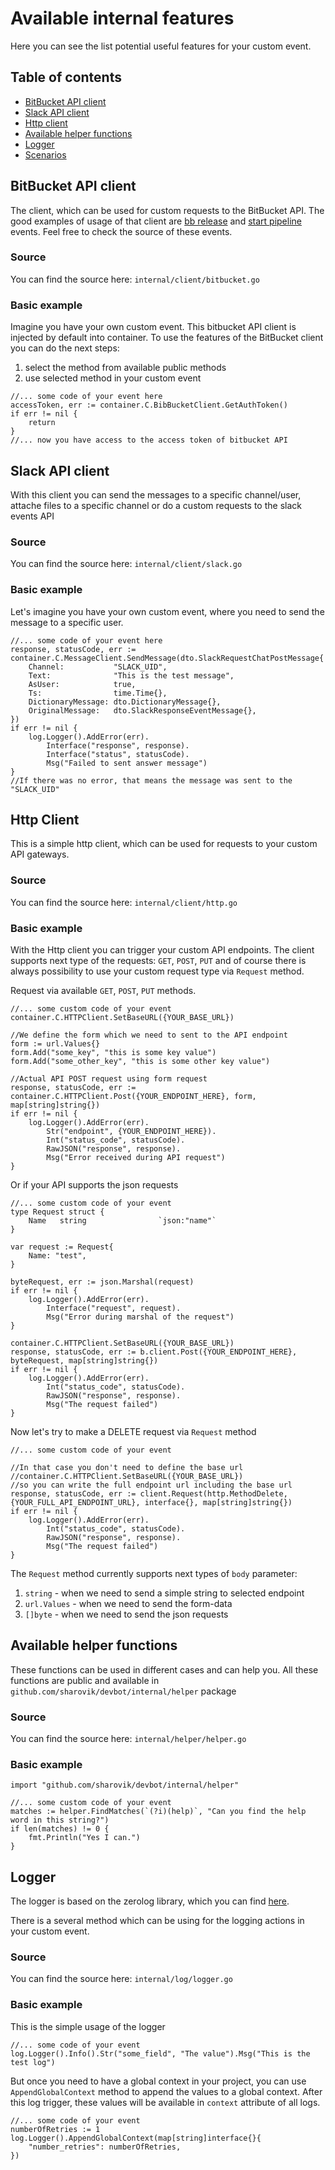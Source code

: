 # Available internal features
Here you can see the list potential useful features for your custom event.

## Table of contents
- [BitBucket API client](#bitbucket-api-client)
- [Slack API client](#slack-api-client)
- [Http client](#http-client)
- [Available helper functions](#available-helper-functions)
- [Logger](#logger)
- [Scenarios](scenarios.md)

## BitBucket API client
The client, which can be used for custom requests to the BitBucket API. The good examples of usage of that client are [bb release](https://github.com/sharovik/bitbucket-release-event) and [start pipeline](https://github.com/sharovik/bitbucket-run-pipeline) events. Feel free to check the source of these events.

### Source
You can find the source here: `internal/client/bitbucket.go`

### Basic example
Imagine you have your own custom event. This bitbucket API client is injected by default into container. To use the features of the BitBucket client you can do the next steps:
1. select the method from available public methods
2. use selected method in your custom event
```
//... some code of your event here
accessToken, err := container.C.BibBucketClient.GetAuthToken()
if err != nil {
	return
}
//... now you have access to the access token of bitbucket API
```

## Slack API client
With this client you can send the messages to a specific channel/user, attache files to a specific channel or do a custom requests to the slack events API

### Source
You can find the source here: `internal/client/slack.go`

### Basic example
Let's imagine you have your own custom event, where you need to send the message to a specific user. 
``` 
//... some code of your event here
response, statusCode, err := container.C.MessageClient.SendMessage(dto.SlackRequestChatPostMessage{
    Channel:           "SLACK_UID",
    Text:              "This is the test message",
    AsUser:            true,
    Ts:                time.Time{},
    DictionaryMessage: dto.DictionaryMessage{},
    OriginalMessage:   dto.SlackResponseEventMessage{},
})
if err != nil {
    log.Logger().AddError(err).
        Interface("response", response).
        Interface("status", statusCode).
        Msg("Failed to sent answer message")
}
//If there was no error, that means the message was sent to the "SLACK_UID"
```

## Http Client
This is a simple http client, which can be used for requests to your custom API gateways.

### Source
You can find the source here: `internal/client/http.go`

### Basic example
With the Http client you can trigger your custom API endpoints. The client supports next type of the requests: `GET`, `POST`, `PUT` and of course there is always possibility to use your custom request type via `Request` method.

Request via available `GET`, `POST`, `PUT` methods.
```
//... some custom code of your event
container.C.HTTPClient.SetBaseURL({YOUR_BASE_URL})

//We define the form which we need to sent to the API endpoint
form := url.Values{}
form.Add("some_key", "this is some key value")
form.Add("some_other_key", "this is some other key value")

//Actual API POST request using form request
response, statusCode, err := container.C.HTTPClient.Post({YOUR_ENDPOINT_HERE}, form, map[string]string{})
if err != nil {
    log.Logger().AddError(err).
        Str("endpoint", {YOUR_ENDPOINT_HERE}).
        Int("status_code", statusCode).
        RawJSON("response", response).
        Msg("Error received during API request")
}
```

Or if your API supports the json requests
```
//... some custom code of your event
type Request struct {
	Name   string                `json:"name"`
}

var request := Request{
    Name: "test",
}

byteRequest, err := json.Marshal(request)
if err != nil {
    log.Logger().AddError(err).
        Interface("request", request).
        Msg("Error during marshal of the request")
}

container.C.HTTPClient.SetBaseURL({YOUR_BASE_URL})
response, statusCode, err := b.client.Post({YOUR_ENDPOINT_HERE}, byteRequest, map[string]string{})
if err != nil {
    log.Logger().AddError(err).
        Int("status_code", statusCode).
        RawJSON("response", response).
        Msg("The request failed")
}
```

Now let's try to make a DELETE request via `Request` method
``` 
//... some custom code of your event

//In that case you don't need to define the base url 
//container.C.HTTPClient.SetBaseURL({YOUR_BASE_URL})
//so you can write the full endpoint url including the base url
response, statusCode, err := client.Request(http.MethodDelete, {YOUR_FULL_API_ENDPOINT_URL}, interface{}, map[string]string{})
if err != nil {
    log.Logger().AddError(err).
        Int("status_code", statusCode).
        RawJSON("response", response).
        Msg("The request failed")
}
```

The `Request` method currently supports next types of `body` parameter:
1. `string` - when we need to send a simple string to selected endpoint
2. `url.Values` - when we need to send the form-data
3. `[]byte` - when we need to send the json requests

## Available helper functions
These functions can be used in different cases and can help you. All these functions are public and available in `github.com/sharovik/devbot/internal/helper` package

### Source
You can find the source here: `internal/helper/helper.go`

### Basic example
``` 
import "github.com/sharovik/devbot/internal/helper"

//... some custom code of your event
matches := helper.FindMatches(`(?i)(help)`, "Can you find the help word in this string?")
if len(matches) != 0 {
    fmt.Println("Yes I can.")
}
```

## Logger
The logger is based on the zerolog library, which you can find [here](https://github.com/rs/zerolog).

There is a several method which can be using for the logging actions in your custom event.
### Source
You can find the source here: `internal/log/logger.go`

### Basic example
This is the simple usage of the logger
``` 
//... some code of your event
log.Logger().Info().Str("some_field", "The value").Msg("This is the test log")
```
But once you need to have a global context in your project, you can use `AppendGlobalContext` method to append the values to a global context. After this log trigger, these values will be available in `context` attribute of all logs.
``` 
//... some code of your event
numberOfRetries := 1
log.Logger().AppendGlobalContext(map[string]interface{}{
    "number_retries": numberOfRetries,
})
```
